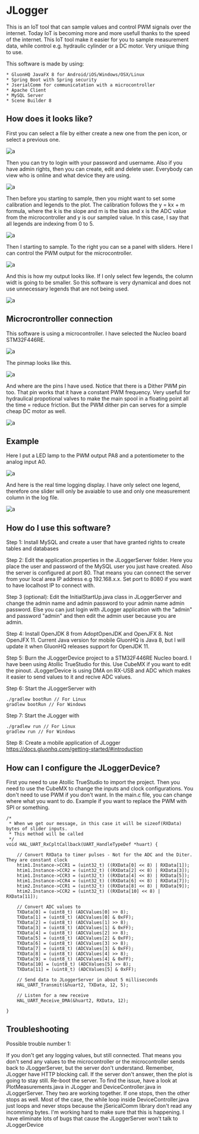# JLogger

This is an IoT tool that can sample values and control PWM signals over the internet. Today IoT is becoming more and more usefull thanks to the speed of the internet. This IoT tool make it easier for you to sample measurement data, while control e.g. hydraulic cylinder or a DC motor. Very unique thing to use. 

This software is made by using:
```
* GluonHQ JavaFX 8 for Android/iOS/Windows/OSX/Linux
* Spring Boot with Spring security
* JserialComm for communicatation with a microcontroller
* Apache Client
* MySQL Server 
* Scene Builder 8
```

## How does it looks like?

First you can select a file by either create a new one from the pen icon, or select a previous one.

![a](https://raw.githubusercontent.com/DanielMartensson/JLogger/master/Pictures/LogFiles.png)

Then you can try to login with your password and username. Also if you have admin rights, then you can create, edit and delete user.
Everybody can view who is online and what device they are using.

![a](https://raw.githubusercontent.com/DanielMartensson/JLogger/master/Pictures/Login.png)

Then before you starting to sample, then you might want to set some calibration and legends to the plot. The calibration follows the y = kx + m formula, where the k is the slope and m is the bias and x is the ADC value from the microcontroller and y is our sampled value. In this case, I say that all legends are indexing from 0 to 5. 

![a](https://raw.githubusercontent.com/DanielMartensson/JLogger/master/Pictures/Configurations.png)

Then I starting to sample. To the right you can se a panel with sliders. Here I can control the PWM output for the microcontroller.

![a](https://raw.githubusercontent.com/DanielMartensson/JLogger/master/Pictures/Logging.png)

And this is how my output looks like. If I only select few legends, the column widt is going to be smaller. So this software is very dynamical and does not use unnecessary legends that are not being used.

![a](https://raw.githubusercontent.com/DanielMartensson/JLogger/master/Pictures/Result.png)

## Microcrontroller connection

This software is using a microcontroller. I have selected the Nucleo board STM32F446RE. 

![a](https://raw.githubusercontent.com/DanielMartensson/JLogger/master/Pictures/Microcontroller.jpg)

The pinmap looks like this.

![a](https://raw.githubusercontent.com/DanielMartensson/JLogger/master/Pictures/Pinmap.png)

And where are the pins I have used. Notice that there is a Dither PWM pin too. That pin works that it have a constant PWM frequency. Very usefull for hydraulical propotional valves to make the main spool in a floating point all the time = reduce friction. But the PWM dither pin can serves for a simple cheap DC motor as well.

![a](https://raw.githubusercontent.com/DanielMartensson/JLogger/master/Pictures/CPU.png)

## Example

Here I put a LED lamp to the PWM output PA8 and a potentiometer to the analog input A0.

![a](https://raw.githubusercontent.com/DanielMartensson/JLogger/master/Pictures/Setup.jpg)

And here is the real time logging display. I have only select one legend, therefore one slider will only be avaiable to use and only one measurement column in the log file.

![a](https://raw.githubusercontent.com/DanielMartensson/JLogger/master/Pictures/SetupLog.png)

## How do I use this software?

Step 1: Install MySQL and create a user that have granted rights to create tables and databases

Step 2: Edit the application.properties in the JLoggerServer folder. Here you place the user and password of the MySQL user you just have created. Also the server is configured at port 80. That means you can connect the server from your local area IP address e.g 192.168.x.x. Set port to 8080 if you want to have localhost IP to connect with.

Step 3 (optional): Edit the InitialStartUp.java class in JLoggerServer and change the admin name and admin password to your admin name admin password. Else you can just login with JLogger application with the "admin" and password "admin" and then edit the admin user because you are admin. 

Step 4: Install OpenJDK 8 from AdoptOpenJDK and OpenJFX 8. Not OpenJFX 11. Current Java version for mobile GluonHQ is Java 8, but I will update it when GluonHQ releases support for OpenJDK 11. 

Step 5: Burn the JLoggerDevice project to a STM32F446RE Nucleo board. I have been using Atollic TrueStudio for this. Use CubeMX if you want to edit the pinout. JLoggerDevice is using DMA on RX-USB and ADC which makes it easier to send values to it and recive ADC values. 

Step 6: Start the JLoggerServer with 
```
./gradlew bootRun // For Linux
gradlew bootRun // For Windows
```

Step 7: Start the JLogger with
```
./gradlew run // For Linux
gradlew run // For Windows
```

Step 8: Create a mobile application of JLogger
https://docs.gluonhq.com/getting-started/#introduction

## How can I configure the JLoggerDevice?

First you need to use Atollic TrueStudio to import the project. 
Then you need to use the CubeMX to change the inputs and clock configurations. You don't need to use PWM if you don't want.
In the main.c file, you can change where what you want to do. Example if you want to replace the PWM with SPI or something.

```
/*
 * When we get our message, in this case it will be sizeof(RXData) bytes of slider inputs.
 * This method will be called
 */
void HAL_UART_RxCpltCallback(UART_HandleTypeDef *huart) {

	// Convert RXData to timer pulses - Not for the ADC and the Diter. They are constant clock
	htim1.Instance->CCR1 = (uint32_t) ((RXData[0] << 8) | RXData[1]);
	htim1.Instance->CCR2 = (uint32_t) ((RXData[2] << 8) | RXData[3]);
	htim1.Instance->CCR3 = (uint32_t) ((RXData[4] << 8) | RXData[5]);
	htim1.Instance->CCR4 = (uint32_t) ((RXData[6] << 8) | RXData[7]);
	htim2.Instance->CCR1 = (uint32_t) ((RXData[8] << 8) | RXData[9]);
	htim2.Instance->CCR2 = (uint32_t) ((RXData[10] << 8) | RXData[11]);

	// Convert ADC values to
	TXData[0] = (uint8_t) (ADCValues[0] >> 8);
	TXData[1] = (uint8_t) (ADCValues[0] & 0xFF);
	TXData[2] = (uint8_t) (ADCValues[1] >> 8);
	TXData[3] = (uint8_t) (ADCValues[1] & 0xFF);
	TXData[4] = (uint8_t) (ADCValues[2] >> 8);
	TXData[5] = (uint8_t) (ADCValues[2] & 0xFF);
	TXData[6] = (uint8_t) (ADCValues[3] >> 8);
	TXData[7] = (uint8_t) (ADCValues[3] & 0xFF);
	TXData[8] = (uint8_t) (ADCValues[4] >> 8);
	TXData[9] = (uint8_t) (ADCValues[4] & 0xFF);
	TXData[10] = (uint8_t) (ADCValues[5] >> 8);
	TXData[11] = (uint8_t) (ADCValues[5] & 0xFF);

	// Send data to JLoggerServer in about 5 milliseconds
	HAL_UART_Transmit(&huart2, TXData, 12, 5);

	// Listen for a new receive
	HAL_UART_Receive_DMA(&huart2, RXData, 12);

}
```

## Troubleshooting

Possible trouble number 1:

If you don't get any logging values, but still connected. That means you don't send any values to the microcontroller or the microcontroller sends back to JLoggerServer, but the server don't understand. Remember, JLogger have HTTP blocking call. If the server don't answer, then the plot is going to stay still. Re-boot the server. To find the issue, have a look at PlotMeasurements.java in JLogger and DeviceController.java in JLoggerServer. They two are working together. If one stops, then the other stops as well. Most of the case, the while loop inside DeviceController.java just loops and never stops because the jSericalComm library don't read any incomming bytes. I'm working hard to make sure that this is happening. I have eliminate lots of bugs that cause the JLoggerServer won't talk to JLoggerDevice


